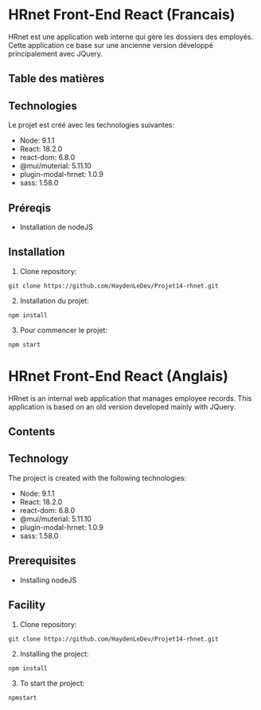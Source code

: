 # HRnet Front-End React (Francais)

HRnet est une application web interne qui gère les dossiers des employés.
Cette application ce base sur une ancienne version développé principalement avec JQuery.

## Table des matières


## Technologies
Le projet est créé avec les technologies suivantes: 
* Node: 9.1.1
* React: 18.2.0
* react-dom: 6.8.0
* @mui/muterial: 5.11.10
* plugin-modal-hrnet: 1.0.9
* sass: 1.58.0

## Préreqis 
* Installation de nodeJS

## Installation

1. Clone repository:
```
git clone https://github.com/HaydenLeDev/Projet14-rhnet.git
``` 

2. Installation du projet: 
```
npm install
```

3. Pour commencer le projet: 
```
npm start
```

# HRnet Front-End React (Anglais)

HRnet is an internal web application that manages employee records.
This application is based on an old version developed mainly with JQuery.

## Contents


## Technology
The project is created with the following technologies:
* Node: 9.1.1
* React: 18.2.0
* react-dom: 6.8.0
* @mui/muterial: 5.11.10
* plugin-modal-hrnet: 1.0.9
* sass: 1.58.0

## Prerequisites
* Installing nodeJS

## Facility

1. Clone repository:
```
git clone https://github.com/HaydenLeDev/Projet14-rhnet.git
```

2. Installing the project:
```
npm install
```

3. To start the project:
```
npmstart
```